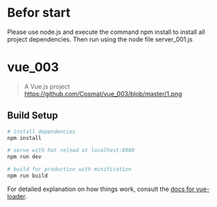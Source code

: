 # Befor start
Please use node.js and execute the command npm install to install all project dependencies.
Then run using the node file server_001.js
# vue_003

> A Vue.js project
https://github.com/Cosmat/vue_003/blob/master/1.png
## Build Setup

``` bash
# install dependencies
npm install

# serve with hot reload at localhost:8080
npm run dev

# build for production with minification
npm run build
```

For detailed explanation on how things work, consult the [docs for vue-loader](http://vuejs.github.io/vue-loader).
